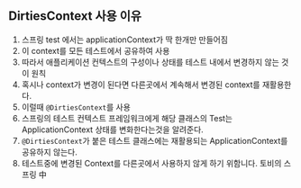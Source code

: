 ## DirtiesContext 사용 이유

1. 스프링 test 에서는 applicationContext가 딱 한개만 만들어짐
2. 이 context를 모든 테스트에서 공유하여 사용
3. 따라서 애플리케이션 컨텍스트의 구성이나 상태를 테스트 내에서 변경하지 않는 것이 원칙
4. 혹시나 context가 변경이 된다면 다른곳에서 계속해서 변경된 context를 재활용한다.
5. 이럴때 `@DirtiesContext`를 사용
6. 스프링의 테스트 컨텍스트 프레임워크에게 해당 클래스의 Test는 ApplicationContext 상태를 변화한다는것을 알려준다.
7. `@DirtiesContext`가 붙은 테스트 클래스에는 재활용되는 ApplicationContext를 공유하지 않는다.
8. 테스트중에 변경된 Context를 다른곳에서 사용하지 않게 하기 위함니다.
토비의 스프링 中
